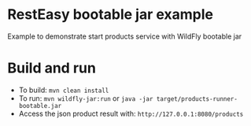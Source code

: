 RestEasy bootable jar example
=================
Example to demonstrate start products service with WildFly bootable jar

Build and run
=============
* To build: `mvn clean install`
* To run: `mvn wildfly-jar:run` or `java -jar target/products-runner-bootable.jar`
* Access the json product result with: `http://127.0.0.1:8080/products`

